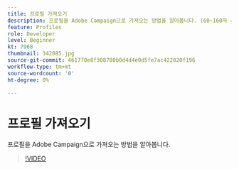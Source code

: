 ```yaml
---
title: 프로필 가져오기
description: 프로필을 Adobe Campaign으로 가져오는 방법을 알아봅니다. (60~160자 사이)
feature: Profiles
role: Developer
level: Beginner
kt: 7968
thumbnail: 342085.jpg
source-git-commit: 461770e8f308780b0d4d4e0d5fe7ac422020f196
workflow-type: tm+mt
source-wordcount: '0'
ht-degree: 0%

---
```



# 프로필 가져오기

프로필을 Adobe Campaign으로 가져오는 방법을 알아봅니다.

>[!VIDEO](https://video.tv.adobe.com/v/342085?quality=12&learn=on)
